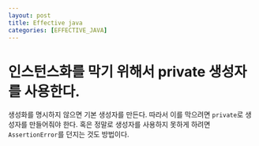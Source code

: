 ```yaml
---
layout: post
title: Effective java
categories: [EFFECTIVE_JAVA]
---
```




# 인스턴스화를 막기 위해서 private 생성자를 사용한다.

생성화를 명시하지 않으면 기본 생성자를 만든다. 따라서 이를 막으려면 `private`로 생성자를 만들어줘야 한다. 
혹은 정말로 생성자를 사용하지 못하게 하려면 `AssertionError`를 던지는 것도 방법이다. 